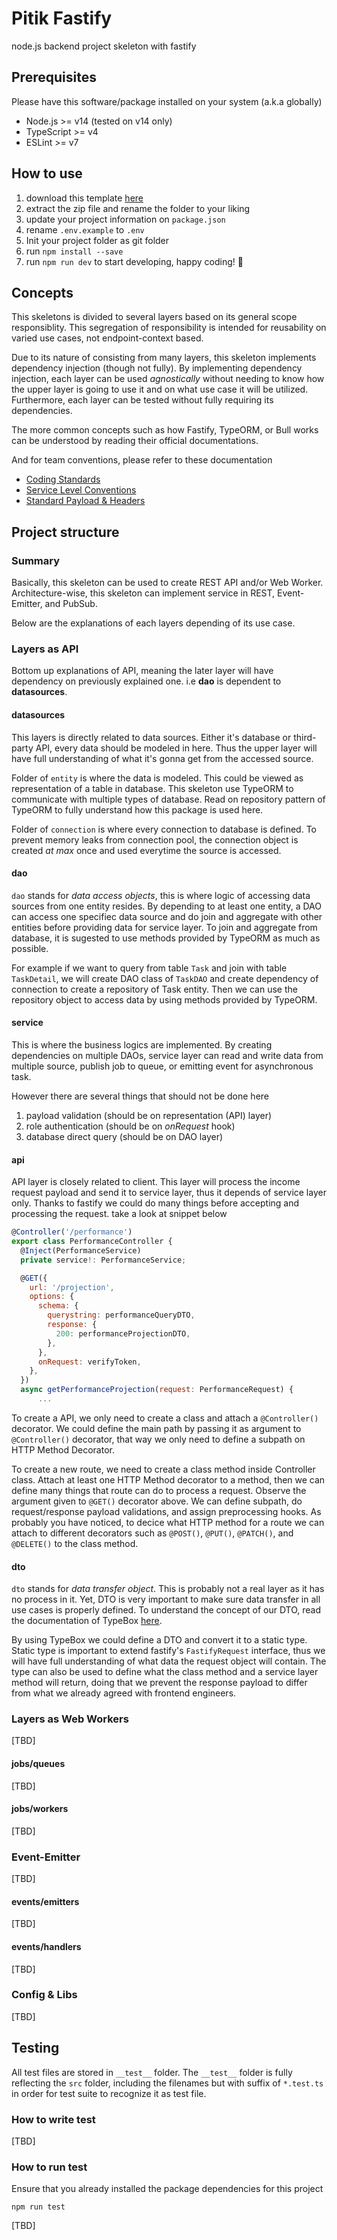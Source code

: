 # Pitik Fastify

node.js backend project skeleton with fastify

## Prerequisites

Please have this software/package installed on your system (a.k.a globally)

- Node.js >= v14 (tested on v14 only)
- TypeScript >= v4
- ESLint >= v7

## How to use

1. download this template
   [here](https://gitlab.com/pitik.id/backend/project-skeletons/pitik-fastify/-/archive/master/pitik-fastify-master.zip)
2. extract the zip file and rename the folder to your liking
3. update your project information on `package.json`
4. rename `.env.example` to `.env`
5. Init your project folder as git folder
6. run `npm install --save`
7. run `npm run dev` to start developing, happy coding! 🎉

## Concepts

This skeletons is divided to several layers based on its general scope responsiblity. This
segregation of responsibility is intended for reusability on varied use cases, not endpoint-context
based.

Due to its nature of consisting from many layers, this skeleton implements dependency injection
(though not fully). By implementing dependency injection, each layer can be used _agnostically_
without needing to know how the upper layer is going to use it and on what use case it will be
utilized. Furthermore, each layer can be tested without fully requiring its dependencies.

The more common concepts such as how Fastify, TypeORM, or Bull works can be understood by reading
their official documentations.

And for team conventions, please refer to these documentation

- [Coding Standards](https://pitik.atlassian.net/wiki/spaces/ENG/pages/3211492/Coding+Standard)
- [Service Level Conventions](https://pitik.atlassian.net/wiki/spaces/ENG/pages/11698201/Service+Level+Conventions)
- [Standard Payload & Headers](https://pitik.atlassian.net/wiki/spaces/ENG/pages/11698179/Standard+Payload+Header)

## Project structure

### Summary

Basically, this skeleton can be used to create REST API and/or Web Worker. Architecture-wise, this
skeleton can implement service in REST, Event-Emitter, and PubSub.

Below are the explanations of each layers depending of its use case.

### Layers as API

Bottom up explanations of API, meaning the later layer will have dependency on previously explained
one. i.e **dao** is dependent to **datasources**.

#### **datasources**

This layers is directly related to data sources. Either it's database or third-party API, every data
should be modeled in here. Thus the upper layer will have full understanding of what it's gonna get
from the accessed source.

Folder of `entity` is where the data is modeled. This could be viewed as representation of a table
in database. This skeleton use TypeORM to communicate with multiple types of database. Read on
repository pattern of TypeORM to fully understand how this package is used here.

Folder of `connection` is where every connection to database is defined. To prevent memory leaks
from connection pool, the connection object is created _at max_ once and used everytime the source
is accessed.

#### **dao**

`dao` stands for _data access objects_, this is where logic of accessing data sources from one
entity resides. By depending to at least one entity, a DAO can access one specifiec data source and
do join and aggregate with other entities before providing data for service layer. To join and
aggregate from database, it is sugested to use methods provided by TypeORM as much as possible.

For example if we want to query from table `Task` and join with table `TaskDetail`, we will create
DAO class of `TaskDAO` and create dependency of connection to create a repository of Task entity.
Then we can use the repository object to access data by using methods provided by TypeORM.

#### **service**

This is where the business logics are implemented. By creating dependencies on multiple DAOs,
service layer can read and write data from multiple source, publish job to queue, or emitting event
for asynchronous task.

However there are several things that should not be done here

1. payload validation (should be on representation (API) layer)
2. role authentication (should be on _onRequest_ hook)
3. database direct query (should be on DAO layer)

#### **api**

API layer is closely related to client. This layer will process the income request payload and send
it to service layer, thus it depends of service layer only. Thanks to fastify we could do many
things before accepting and processing the request. take a look at snippet below

```javascript
@Controller('/performance')
export class PerformanceController {
  @Inject(PerformanceService)
  private service!: PerformanceService;

  @GET({
    url: '/projection',
    options: {
      schema: {
        querystring: performanceQueryDTO,
        response: {
          200: performanceProjectionDTO,
        },
      },
      onRequest: verifyToken,
    },
  })
  async getPerformanceProjection(request: PerformanceRequest) {
      ...

```

To create a API, we only need to create a class and attach a `@Controller()` decorator. We could
define the main path by passing it as argument to `@Controller()` decorator, that way we only need
to define a subpath on HTTP Method Decorator.

To create a new route, we need to create a class method inside Controller class. Attach at least one
HTTP Method decorator to a method, then we can define many things that route can do to process a
request. Observe the argument given to `@GET()` decorator above. We can define subpath, do
request/response payload validations, and assign preprocessing hooks. As probably you have noticed,
to decice what HTTP method for a route we can attach to different decorators such as `@POST()`,
`@PUT()`, `@PATCH()`, and `@DELETE()` to the class method.

#### **dto**

`dto` stands for _data transfer object_. This is probably not a real layer as it has no process in
it. Yet, DTO is very important to make sure data transfer in all use cases is properly defined. To
understand the concept of our DTO, read the documentation of TypeBox
[here](https://github.com/sinclairzx81/typebox).

By using TypeBox we could define a DTO and convert it to a static type. Static type is important to
extend fastify's `FastifyRequest` interface, thus we will have full understanding of what data the
request object will contain. The type can also be used to define what the class method and a service
layer method will return, doing that we prevent the response payload to differ from what we already
agreed with frontend engineers.

### Layers as Web Workers

[TBD]

#### jobs/queues

[TBD]

#### jobs/workers

[TBD]

### Event-Emitter

[TBD]

#### events/emitters

[TBD]

#### events/handlers

[TBD]

### Config & Libs

[TBD]

## Testing

All test files are stored in `__test__` folder. The `__test__` folder is fully reflecting the `src`
folder, including the filenames but with suffix of `*.test.ts` in order for test suite to recognize
it as test file.

### How to write test

[TBD]

### How to run test

Ensure that you already installed the package dependencies for this project

```
npm run test
```

[TBD]
